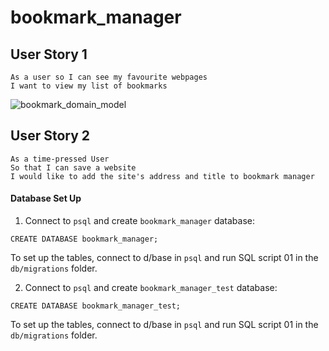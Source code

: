 # bookmark_manager

## User Story 1

```
As a user so I can see my favourite webpages
I want to view my list of bookmarks
```

![bookmark_domain_model](/images/domain-model-1.jpg)


## User Story 2

```
As a time-pressed User
So that I can save a website
I would like to add the site's address and title to bookmark manager
```
#### Database Set Up

1. Connect to `psql` and create `bookmark_manager` database:

```
CREATE DATABASE bookmark_manager;
```

To set up the tables, connect to d/base in `psql` and run SQL script 01 in the `db/migrations` folder.

2. Connect to `psql` and create `bookmark_manager_test` database:
```
CREATE DATABASE bookmark_manager_test;
```
To set up the tables, connect to d/base in `psql` and run SQL script 01 in the `db/migrations` folder.
